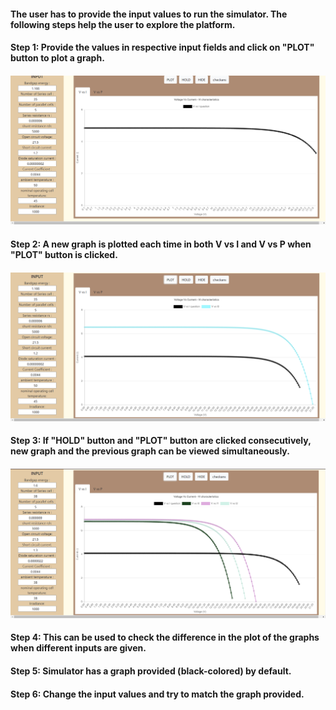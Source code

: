 #### The user has to provide the input values to run the simulator. The following steps help the user to explore the platform. 
#### Step 1: Provide the values in respective input fields and click on "PLOT" button to plot a graph. 
#### ![procedure for experiment 8 step 1 ](./images/Capture_Experiment8_Basic_Simulator_1.png)
#### Step 2: A new graph is plotted each time in both V vs I and V vs P when "PLOT" button is clicked.
#### ![Procedure for experiment 8 step 2 ](./images/Capture_Experiment8_Basic_Simulator_2.png)
#### Step 3: If "HOLD" button and "PLOT" button are clicked consecutively, new graph and the previous graph can be viewed simultaneously.
#### ![procedure for expriment 8 step 3 ](./images/Capture_Experiment8_Basic_Simulator_3.png)
#### Step 4: This can be used to check the difference in the plot of the graphs when different inputs are given.

#### Step 5: Simulator has a graph provided (black-colored) by default.

#### Step 6: Change the input values and try to match the graph provided.